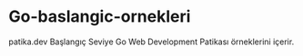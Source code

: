 # Go-baslangic-ornekleri
patika.dev Başlangıç Seviye Go Web Development Patikası örneklerini içerir.
